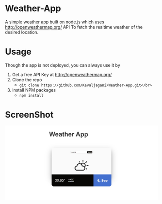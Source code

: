 # Weather-App

A simple weather app built on node.js which uses http://openweathermap.org/ API To fetch the realtime weather of the desired location.

# Usage

Though the app is not deployed, you can always use it by</br>

1. Get a free API Key at http://openweathermap.org/</br>
2. Clone the repo</br>
	- `git clone https://github.com/Kevaljagani/Weather-App.git</br>`
3. Install NPM packages</br>
	- `npm install`

# ScreenShot

![Alt text](https://github.com/Kevaljagani/Weather-App/blob/master/Screenshots/Screenshot_2.jpg "Optional title")


